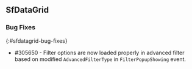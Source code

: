 ## SfDataGrid

### Bug Fixes
{:#sfdatagrid-bug-fixes}

* \#305650 - Filter options are now loaded properly in advanced filter based on modified `AdvancedFilterType` in `FilterPopupShowing` event.